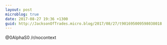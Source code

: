 ```yaml
---
layout: post
microblog: true
date: 2017-08-27 19:36 +1300
guid: http://JacksonOfTrades.micro.blog/2017/08/27/t901695009598038018.html
---
```

@0AlphaS0 /r/nocontext
